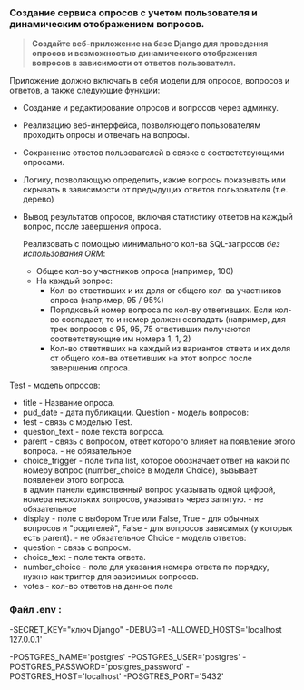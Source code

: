 ### Cоздание сервиса опросов с учетом пользователя и динамическим отображением вопросов.

> **Создайте веб-приложение на базе Django для проведения опросов и возможностью динамического отображения вопросов в зависимости от ответов пользователя.**
> 

Приложение должно включать в себя модели для опросов, вопросов и ответов, а также следующие функции: 

- Создание и редактирование опросов и вопросов через админку.
- Реализацию веб-интерфейса, позволяющего пользователям проходить опросы и отвечать на вопросы.
- Сохранение ответов пользователей в связке с соответствующими опросами.
- Логику, позволяющую определить, какие вопросы показывать или скрывать в зависимости от предыдущих ответов пользователя (т.е. дерево)
- Вывод результатов опросов, включая статистику ответов на каждый вопрос, после завершения опроса.
    
    Реализовать с помощью минимального кол-ва SQL-запросов *без использования ORM*:
    
    - Общее кол-во участников опроса (например, 100)
    - На каждый вопрос:
        - Кол-во ответивших и их доля от общего кол-ва участников опроса (например, 95 / 95%)
        - Порядковый номер вопроса по кол-ву ответивших. Если кол-во совпадает, то и номер должен совпадать (например, для трех вопросов с 95, 95, 75 ответивших получаются соответствующие им номера 1, 1, 2)
        - Кол-во ответивших на каждый из вариантов ответа и их доля от общего кол-ва ответивших на этот вопрос после завершения опроса.





Test - модель опросов:
- title - Название опроса.
- pud_date - дата публикации.
Question - модель вопросов:
- test - связь с моделью Test.
- question_text - поле текста вопроса.
- parent - связь с вопросом, ответ которого влияет на появление этого вопроса. - не обязательное 
- choice_trigger - поле типа list, которое обозначает ответ на какой по номеру вопрос (number_choice в модели Choice), вызывает появленеи этого вопроса.\
  в админ панели единственный вопрос указывать одной цифрой, номера нескольких вопросов, указывать через запятую. - не обязательное 
- display - поле с выбором True или False, True - для обычных вопросов и "родителей", False - для вопросов зависимых (у которых есть parent). - не обязательное 
Choice - модель ответов:
- question - связь с вопросм.
- choice_text - поле текта ответа.
- number_choice - поле для указания номера ответа по порядку, нужно как триггер для зависимых вопросов.
- votes - кол-во ответов на данное поле


### Файл .env : 
-SECRET_KEY="ключ Django"
-DEBUG=1
-ALLOWED_HOSTS='localhost 127.0.0.1'

-POSTGRES_NAME='postgres'
-POSTGRES_USER='postgres'
-POSTGRES_PASSWORD='postgres_password'
-POSTGRES_HOST='localhost'
-POSGTRES_PORT='5432'
   
